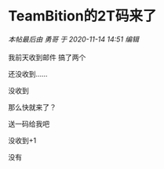 # TeamBition的2T码来了


<i class="pstatus"> 本帖最后由 勇哥 于 2020-11-14 14:51 编辑 </i><br />
<br />
我前天收到邮件 搞了两个

还没收到……

没收到

那么快就来了？

送一码给我吧

没收到+1

没有
